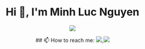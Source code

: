 
<div align="center">
  <h1 align="center">Hi 👋, I'm Minh Luc Nguyen</h1> 
  <img src="https://img.icons8.com/color/48/000000/vietnam-circular.png"/>
</div>



<p align="center">
  ## 📫 How to reach me:
  <a href="https://www.facebook.com/MinhLucN/" alt="Facebook">
    <img src="https://img.icons8.com/fluent/48/000000/facebook-new.png" target="_blank" />
  </a> 
  <a href="https://github.com/minhluc073" alt="Github">
    <img src="https://img.icons8.com/fluent/48/000000/github.png"/>
  </a> 
</p>
